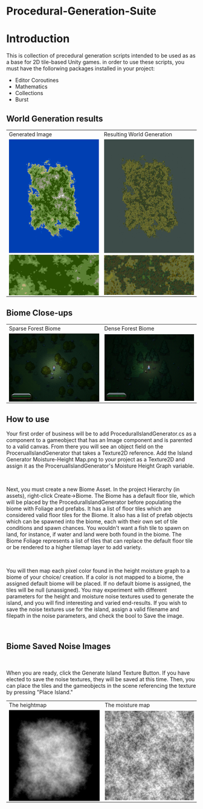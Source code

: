 # Procedural-Generation-Suite

<h1>Introduction</h1>
<p>This is collection of precedural generation scripts intended to be used as as a base for 2D tile-based Unity games. in order to use these scripts, you must have the follorwing packages installed in your project:</p>

<ul>
  <li>Editor Coroutines</li>
  <li>Mathematics</li>
  <li>Collections</li>
  <li>Burst</li>
</ul>

<h2>World Generation results</h2>
<table align = "center">
  <tr>
    <td>Generated Image</td>
    <td>Resulting World Generation</td>
  </tr>
  <tr>
    <td><img src = "https://github.com/Sterberino/Procedural-Generation-Suite/blob/main/Images/IslandTextureSaveTest2.png" width = 300 height = 300 align = "center"/> </td>
    <td><img src = "https://github.com/Sterberino/Procedural-Generation-Suite/blob/main/Images/Island%20Result.png" width = 300 height = 300 align = "center"/></td>
  </tr>
  <tr>
    <td><img src = "https://github.com/Sterberino/Procedural-Generation-Suite/blob/main/Images/Texture%20result.png" width = 300px align = "center"/> </td>
    <td><img src = "https://github.com/Sterberino/Procedural-Generation-Suite/blob/main/Images/Tilemap%20result.png" width = 300px align = "center"/></td>
  </tr>
 </table>

<h2 align>Biome Close-ups</h2>
<table align = "center">
  <tr>
    <td>Sparse Forest Biome</td>
    <td>Dense Forest Biome</td>
  </tr>
  <tr>
    <td><img src = "https://github.com/Sterberino/Procedural-Generation-Suite/blob/main/Images/Sparse%20Forest.png" width = 300 align = "center"/> </td>
    <td><img src = "https://github.com/Sterberino/Procedural-Generation-Suite/blob/main/Images/Dense%20Forest.png" width = 300 align = "center"/></td>
  </tr>
  
 </table>
 
 <h2>How to use</h2>
  
  <p>Your first order of business will be to add ProceduralIslandGenerator.cs as a component to a gameobject that has an Image component and is parented to a valid canvas. From there you will see an object field on the ProcerualIslandGenerator that takes a Texture2D reference. Add the Island Generator Moisture-Height Map.png to your project as a Texture2D and assign it as the ProcerualIslandGenerator's Moisture Height Graph variable.</p>
  <br/>
  <p>Next, you must create a new Biome Asset. In the project Hierarchy (in assets), right-click Create->Biome. The Biome has a default floor tile, which will be placed by the ProceduralIslandGenerator before populating the biome with Foliage and prefabs. It has a list of floor tiles which are considered valid floor tiles for the Biome. It also has a list of prefab objects which can be spawned into the biome, each with their own set of tile conditions and spawn chances. You wouldn't want a fish tile to spawn on land, for instance, if water and land were both found in the biome. The Biome Foliage represents a list of tiles that can replace the default floor tile or be rendered to a higher tilemap layer to add variety.</p>
  <br/>
  <p>You will then map each pixel color found in the height moisture graph to a biome of your choice/ creation. If a color is not mapped to a biome, the assigned default biome will be placed. If no default biome is assigned, the tiles will be null (unassigned). You may experiment with different parameters for the height and moisture noise textures used to generate the island, and you will find interesting and varied end-results. If you wish to save the noise textures use for the island, assign a valid filename and filepath in the noise parameters, and check the bool to Save the image.</p> 
  
  <br/>
  
<h2>Biome Saved Noise Images</h2>
<table align = "center">
  <tr>
    <td>The heightmap</td>
    <td>The moisture map</td>
  </tr>
  <tr>
    <td><img src = "https://github.com/Sterberino/Procedural-Generation-Suite/blob/main/Images/Height%20Noise%20Texture.png" width = 300 align = "center"/> </td>
    <td><img src = "https://github.com/Sterberino/Procedural-Generation-Suite/blob/main/Images/Moisture%20Noise%20Texture.png" width = 300 align = "center"/></td>
  </tr>
  
  <br/>
  
  <p>When you are ready, click the Generate Island Texture Button. If you have elected to save the noise textures, they will be saved at this time. Then, you can place the tiles and the gameobjects in the scene referencing the texture by pressing "Place Island."</p>
  
  
